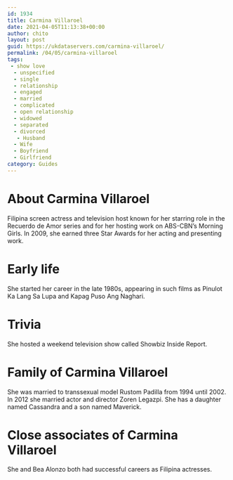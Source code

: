 ```yaml
---
id: 1934
title: Carmina Villaroel
date: 2021-04-05T11:13:38+00:00
author: chito
layout: post
guid: https://ukdataservers.com/carmina-villaroel/
permalink: /04/05/carmina-villaroel
tags:
 - show love
  - unspecified
  - single
  - relationship
  - engaged
  - married
  - complicated
  - open relationship
  - widowed
  - separated
  - divorced
   - Husband
  - Wife
  - Boyfriend
  - Girlfriend
category: Guides
---
```




  
  
#  About Carmina Villaroel
                  
                  
                  
Filipina screen actress and television host known for her starring role in the Recuerdo de Amor series and for her hosting work on ABS-CBN&#8217;s Morning Girls. In 2009, she earned three Star Awards for her acting and presenting work.
                  
                
                
                
# Early life
                  
                  
                  
She started her career in the late 1980s, appearing in such films as Pinulot Ka Lang Sa Lupa and Kapag Puso Ang Naghari.
                  
                
                
                
# Trivia
                  
                  
                  
She hosted a weekend television show called Showbiz Inside Report.
                  
                
                
                
# Family of Carmina Villaroel
                  
                  
                  
She was married to transsexual model Rustom Padilla from 1994 until 2002. In 2012 she married actor and director Zoren Legazpi. She has a daughter named Cassandra and a son named Maverick.
                  
                
                
                
# Close associates of Carmina Villaroel
                  
                  
                  
She and Bea Alonzo both had successful careers as Filipina actresses.
                  
                
              
            
          
          
          
    
    
  
